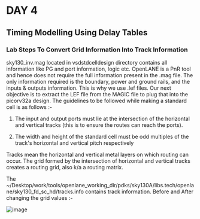 # DAY 4

## Timing Modelling Using Delay Tables

### Lab Steps To Convert Grid Information Into Track Information

sky130_inv.mag located in vsdstdcelldesign directory contains all information like PG and port information, logic etc. OpenLANE is a PnR tool and hence does not require the full information present in the .mag file.
The only information required is the boundary, power and ground rails, and the inputs & outputs information. This is why we use .lef files. Our next objective is to extract the LEF file from the MAGIC file to plug that into the picorv32a design. The guidelines to be followed while making a standard cell is as follows :-

1. The input and output ports must lie at the intersection of the horizontal and vertical tracks (this is to ensure the routes can reach the ports).

2. The width and height of the standard cell must be odd multiples of the track's horizontal and vertical pitch respectively

Tracks mean the horizontal and vertical metal layers on which routing can occur. The grid formed by the intersection of horizontal and vertical tracks creates a routing grid, also k/a a routing matrix.

The ~/Desktop/work/tools/openlane_working_dir/pdks/sky130A/libs.tech/openlane/sky130_fd_sc_hd/tracks.info contains track information. Before and After changing the grid values :-

![image](https://github.com/user-attachments/assets/ef331cc8-ec01-4be3-bd5a-d05945e3026e)


